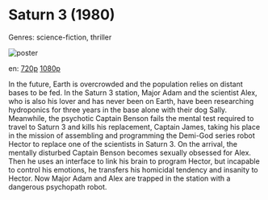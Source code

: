 # Saturn 3 (1980)

Genres: science-fiction, thriller

![poster](http://image.tmdb.org/t/p/w500/eaDP7EPgyEgX57TjbAx7WfC8JKu.jpg)

en:
  [720p](magnet:?xt=urn:btih:5790BE95FFC2956F6683D41CBD490EDFF635FBF4&tr=udp://glotorrents.pw:6969/announce&tr=udp://tracker.opentrackr.org:1337/announce&tr=udp://torrent.gresille.org:80/announce&tr=udp://tracker.openbittorrent.com:80&tr=udp://tracker.coppersurfer.tk:6969&tr=udp://tracker.leechers-paradise.org:6969&tr=udp://p4p.arenabg.ch:1337&tr=udp://tracker.internetwarriors.net:1337)
  [1080p](magnet:?xt=urn:btih:439ea2b87fe87599f67a7b931a2a79a5faa02a7d&dn=Saturn+3+%281980%29+1080p+BrRip+x264+-+YIFY&tr=udp%3A%2F%2Ftracker.openbittorrent.com%3A80%2Fannounce&tr=udp%3A%2F%2Fglotorrents.pw%3A6969%2Fannounce&tr=udp%3A%2F%2Ftracker.openbittorrent.com%3A80%2Fannounce&tr=udp%3A%2F%2Ftracker.opentrackr.org%3A1337%2Fannounce&tr=udp%3A%2F%2Fzer0day.to%3A1337%2Fannounce&tr=udp%3A%2F%2Ftracker.coppersurfer.tk%3A6969%2Fannounce)
  


In the future, Earth is overcrowded and the population relies on distant bases to be fed. In the Saturn 3 station, Major Adam and the scientist Alex, who is also his lover and has never been on Earth, have been researching hydroponics for three years in the base alone with their dog Sally. Meanwhile, the psychotic Captain Benson fails the mental test required to travel to Saturn 3 and kills his replacement, Captain James, taking his place in the mission of assembling and programming the Demi-God series robot Hector to replace one of the scientists in Saturn 3. On the arrival, the mentally disturbed Captain Benson becomes sexually obsessed for Alex. Then he uses an interface to link his brain to program Hector, but incapable to control his emotions, he transfers his homicidal tendency and insanity to Hector. Now Major Adam and Alex are trapped in the station with a dangerous psychopath robot.